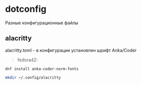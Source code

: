 # dotconfig
Разные конфигурационные файлы

## alacritty
alacritty.toml - в конфигурации установлен шрифт Anka/Coder
> fedora42:
```basg
dnf install anka-coder-norm-fonts
```
```bash
mkdir ~/.config/alacritty
```
